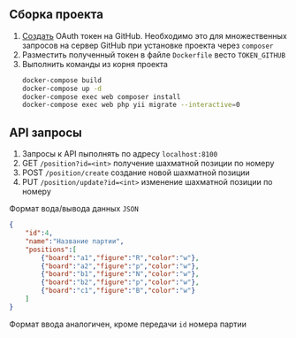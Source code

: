 ## Сборка проекта
1. [Создать](https://github.com/settings/tokens) OAuth токен на GitHub. 
Необходимо это для множественных запросов на сервер GitHub при установке
проекта через `composer` 
1. Разместить полученный токен в файле `Dockerfile` весто `TOKEN_GITHUB` 
1. Выполнить команды из корня проекта 
   ```bash
   docker-compose build
   docker-compose up -d
   docker-compose exec web composer install
   docker-compose exec web php yii migrate --interactive=0   
   ```
   
## API запросы
1. Запросы к API пыполнять по адресу `localhost:8100`
1. GET `/position?id=<int>` получение шахматной позиции по номеру
1. POST `/position/create` создание новой шахматной позиции
1. PUT `/position/update?id=<int>` изменение шахматной позиции по номеру

Формат вода/вывода данных `JSON`
```json
{
    "id":4,
    "name":"Название партии",
    "positions":[
        {"board":"a1","figure":"R","color":"w"},
        {"board":"a2","figure":"p","color":"w"},
        {"board":"b1","figure":"N","color":"w"},
        {"board":"b2","figure":"p","color":"w"},
        {"board":"c1","figure":"B","color":"w"}        
    ]
}
```

Формат ввода аналогичен, кроме передачи `id` номера партии